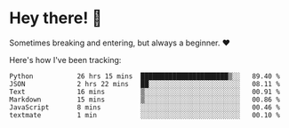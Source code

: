 # Hey there! 👋
Sometimes breaking and entering, but always a beginner. ❤️

Here's how I've been tracking:
<!--START_SECTION:waka-->

```text
Python           26 hrs 15 mins  ██████████████████████▒░░   89.40 %
JSON             2 hrs 22 mins   ██░░░░░░░░░░░░░░░░░░░░░░░   08.11 %
Text             16 mins         ▒░░░░░░░░░░░░░░░░░░░░░░░░   00.91 %
Markdown         15 mins         ▒░░░░░░░░░░░░░░░░░░░░░░░░   00.86 %
JavaScript       8 mins          ░░░░░░░░░░░░░░░░░░░░░░░░░   00.46 %
textmate         1 min           ░░░░░░░░░░░░░░░░░░░░░░░░░   00.10 %
```

<!--END_SECTION:waka-->
